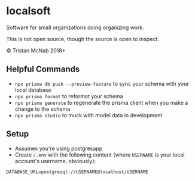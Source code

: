 localsoft
=========

Software for small organizations doing organizing work.

This is not open source, though the source is open to inspect.

&copy; Tristan McNab 2018+

Helpful Commands
----------------
- `npx prisma db push --preview-feature` to sync your schema with your local database
- `npx prisma format` to reformat your schema
- `npx prisma generate` to regenerate the prisma client when you make a change to the schema
- `npx prisma studio` to muck with model data in development

Setup
-----
- Assumes you're using postgresapp
- Create `/.env` with the following content (where `USERNAME` is your local account's username, obviously):
```
DATABASE_URL=postgresql://USERNAME@localhost/USERNAME
```